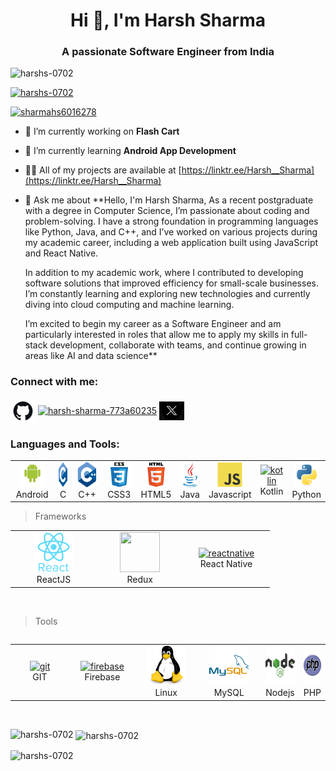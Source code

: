 <h1 align="center">Hi 👋, I'm Harsh Sharma</h1>
<h3 align="center">A passionate Software Engineer from India</h3>

<p align="left"> <img src="https://komarev.com/ghpvc/?username=harshs-0702&label=Profile%20views&color=0e75b6&style=flat" alt="harshs-0702" /> </p>

<p align="left"> <a href="https://github.com/ryo-ma/github-profile-trophy"><img src="https://github-profile-trophy.vercel.app/?username=harshs-0702" alt="harshs-0702" /></a> </p>

<p align="left"> <a href="https://twitter.com/sharmahs6016278" target="blank"><img src="https://img.shields.io/twitter/follow/sharmahs6016278?logo=twitter&style=for-the-badge" alt="sharmahs6016278" /></a> </p>

- 🔭 I’m currently working on **Flash Cart**

- 🌱 I’m currently learning **Android App Development**

- 👨‍💻 All of my projects are available at [https://linktr.ee/Harsh__Sharma](https://linktr.ee/Harsh__Sharma)

- 💬 Ask me about **Hello, I'm Harsh Sharma, As a recent postgraduate with a degree in Computer Science, I’m passionate about coding and problem-solving. I have a strong foundation in programming languages like Python, Java, and C++, and I’ve worked on various projects during my academic career, including a web application built using JavaScript and React Native.

   In addition to my academic work, where I contributed to developing software solutions that improved efficiency for small-scale businesses. I’m constantly learning and exploring new 
   technologies and currently diving into cloud computing and machine learning.

   I’m excited to begin my career as a Software Engineer and am particularly interested in roles that allow me to apply my skills in full-stack development, collaborate with teams, and 
   continue growing in areas like AI and data science**

<h3 align="left">Connect with me:</h3>
<p align="left">
<a href="https://github.com/harshs-0702" target="blank"><img align="center" src="https://github.com/harshs-0702/harshs-0702/blob/main/github.jpeg" alt="simplified_learner" height="40" width="40" /></a>
<a href="https://linkedin.com/in/harsh-sharma-773a60235" target="blank"><img align="center" src="https://raw.githubusercontent.com/rahuldkjain/github-profile-readme-generator/master/src/images/icons/Social/linked-in-alt.svg" alt="harsh-sharma-773a60235" height="30" width="40" /></a>
<a href="https://twitter.com/sharmahs6016278" target="blank"><img align="center" src="https://github.com/harshs-0702/harshs-0702/blob/main/x1.jpeg" alt="sharmahs6016278" height="30" width="40" /></a>
  
</p>

<h3 align="left">Languages and Tools:</h3>
  
 <table>
	 <tbody>
  <tr>
   <td align="Center" width="25%"> 
      <a href="https://developer.android.com" target="_blank" rel="noreferrer">
        <img src="https://raw.githubusercontent.com/devicons/devicon/master/icons/android/android-original-wordmark.svg" alt="android" width="40" height="40"" />
      </a>
      <br>Android
    </td>
    <td align="Center" width="25%">
      <a href="https://www.cprogramming.com/" target="_blank" rel="noreferrer">
        <img src="https://raw.githubusercontent.com/devicons/devicon/master/icons/c/c-original.svg" alt="c" width="40" height="40"" />
      </a>
      <br>C
    </td>
    <td align="Center" width="25%">   
        <a href="https://www.w3schools.com/cpp/" target="_blank" rel="noreferrer" >
        <img src="https://raw.githubusercontent.com/devicons/devicon/master/icons/cplusplus/cplusplus-original.svg" alt="cplusplus" width="40" height="40">
      </a>
      <br>C++
</td>
<td align="Center" width="25%">   
        <a href="https://www.w3schools.com/css/" target="_blank" rel="noreferrer" >
        <img src="https://raw.githubusercontent.com/devicons/devicon/master/icons/css3/css3-original-wordmark.svg" alt="css3" width="40" height="40">
      </a>
      <br>CSS3
</td>
<td align="Center" width="25%">   
        <a href="https://www.w3.org/html/" target="_blank" rel="noreferrer" >
        <img src="https://raw.githubusercontent.com/devicons/devicon/master/icons/html5/html5-original-wordmark.svg" alt="html5" width="40" height="40">
      </a>
      <br>HTML5
</td>
<td align="Center" width="25%">   
        <a href="https://www.java.com" target="_blank" rel="noreferrer" >
        <img src="https://raw.githubusercontent.com/devicons/devicon/master/icons/java/java-original.svg" width="40" height="40">
      </a>
      <br>Java
</td>
     <td align="Center" width="25%">   
        <a href="https://developer.mozilla.org/en-US/docs/Web/JavaScript" >
        <img src="https://raw.githubusercontent.com/devicons/devicon/master/icons/javascript/javascript-original.svg" width="40" height="40">
      </a>
      <br>Javascript
</td>
     <td align="Center" width="25%">   
        <a href="https://kotlinlang.org" target="_blank" rel="noreferrer" >
        <img src="https://www.vectorlogo.zone/logos/kotlinlang/kotlinlang-icon.svg" alt="kotlin" width="40" height="40">
      </a>
      <br>Kotlin
</td>
     <td align="Center" width="25%">   
        <a href="https://www.python.org" target="_blank" rel="noreferrer" >
        <img src="https://raw.githubusercontent.com/devicons/devicon/master/icons/python/python-original.svg" alt="python" width="40" height="40">
      </a>
      <br>Python
</td>
  </tr>
</tbody>
  </table>

  > Frameworks
  
   <table>
   <tbody>
	  <tr>

<td align="Center" width="25%">   
        <a href="https://reactjs.org/" target="_blank" rel="noreferrer" >
        <img height="64px" width="64px" src="https://raw.githubusercontent.com/devicons/devicon/master/icons/react/react-original-wordmark.svg" alt="react">
      </a>
      <br>ReactJS
</td>
<td align="Center" width="25%">   
        <a href="#dhrumi-tech" >
        <img height="64px" width="64px" src="https://cdn.svgporn.com/logos/redux.svg">
      </a>
      <br>Redux
</td>

<td align="Center" width="25%">   
        <a href="https://reactnative.dev/" target="_blank" rel="noreferrer" >
       <img height="64px" width="64px" src="https://reactnative.dev/img/header_logo.svg" alt="reactnative"/>
      </a>
      <br>React Native
</td>

</tr>
</tbody>
<table>
	<br>	  


>Tools
	
<table>
   <tbody>
	 <tr>
		  
<td align="Center" width="25%">   
        <a href="https://git-scm.com/" target="_blank" rel="noreferrer" >
        <img height="64px" width="64px" src="https://www.vectorlogo.zone/logos/git-scm/git-scm-icon.svg" alt="git">
      </a>
      <br>GIT
  </td>
  <td align="Center" width="25%">   
        <a href="https://firebase.google.com/" target="_blank" rel="noreferrer" >
        <img height="64px" width="64px" src="https://www.vectorlogo.zone/logos/firebase/firebase-icon.svg" alt="firebase"">
      </a>
      <br>Firebase
  </td>
  <td align="Center" width="25%">   
        <a href="https://www.linux.org/" target="_blank" rel="noreferrer" >
        <img height="64px" width="64px" src="https://raw.githubusercontent.com/devicons/devicon/master/icons/linux/linux-original.svg" alt="linux">
      </a>
      <br>Linux
  </td>
  <td align="Center" width="25%">   
        <a href="https://www.mysql.com/" target="_blank" rel="noreferrer" >
        <img height="64px" width="64px" src="https://raw.githubusercontent.com/devicons/devicon/master/icons/mysql/mysql-original-wordmark.svg" alt="mysql">
      </a>
      <br>MySQL
  </td>
  <td align="Center" width="25%">   
        <a href="https://nodejs.org" target="_blank" rel="noreferrer" >
        <img height="64px" width="64px" src="https://raw.githubusercontent.com/devicons/devicon/master/icons/nodejs/nodejs-original-wordmark.svg" alt="nodejs">
      </a>
      <br>Nodejs
  </td>
  <td align="Center" width="25%">   
        <a href="https://www.php.net" target="_blank" rel="noreferrer" >
        <img height="64px" width="64px" src="https://raw.githubusercontent.com/devicons/devicon/master/icons/php/php-original.svg" alt="php">
      </a>
      <br>PHP
  </td>
</tr>
</tbody>
  </table>

<br>


<p><img align="left" src="https://github-readme-stats.vercel.app/api/top-langs?username=harshs-0702&show_icons=true&locale=en&layout=compact" alt="harshs-0702" /></p>

<p>&nbsp;<img align="center" src="https://github-readme-stats.vercel.app/api?username=harshs-0702&show_icons=true&locale=en" alt="harshs-0702" /></p>

<p><img align="center" src="https://github-readme-streak-stats.herokuapp.com/?user=harshs-0702&" alt="harshs-0702" /></p>

